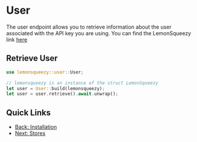 # User

The user endpoint allows you to retrieve information about the user associated with the API key you are using. 
You can find the LemonSqueezy link [here](https://docs.lemonsqueezy.com/api/users)

## Retrieve User

```rust
use lemonsqueezy::user::User;

// lemonsqueezy is an instance of the struct LemonSqueezy
let user = User::build(lemonsqueezy);
let user = user.retrieve().await.unwrap();
```

## Quick Links 
- [Back: Installation](index.md)
- [Next: Stores](stores.md)